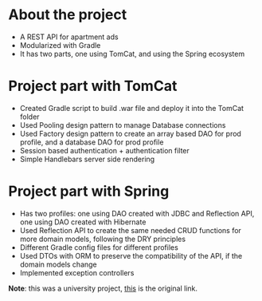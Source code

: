 # About the project
- A REST API for apartment ads
- Modularized with Gradle
- It has two parts, one using TomCat, and using the Spring ecosystem

# Project part with TomCat
- Created Gradle script to build .war file and deploy it into the TomCat folder
- Used Pooling design pattern to manage Database connections
- Used Factory design pattern to create an array based DAO for prod profile, and a database DAO for prod profile
- Session based authentication + authentication filter
- Simple Handlebars server side rendering

# Project part with Spring
- Has two profiles: one using DAO created with JDBC and Reflection API, one using DAO created with Hibernate
- Used Reflection API to create the same needed CRUD functions for more domain models, following the DRY principles
- Different Gradle config files for different profiles
- Used DTOs with ORM to preserve the compatibility of the API, if the domain models change
- Implemented exception controllers

**Note**: this was a university project, <a href="https://gitlab.com/ubb-idde/labs/2022/lab-gvim2021">this</a> is the original link.
